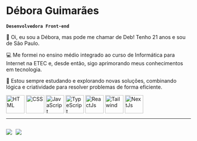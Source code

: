 # Débora Guimarães

**`Desenvolvedora Front-end`**

👋 Oi, eu sou a Débora, mas pode me chamar de Deb! Tenho 21 anos e sou de São Paulo.

💻 Me formei no ensino médio integrado ao curso de Informática para Internet na ETEC e, desde então, sigo aprimorando meus conhecimentos em tecnologia.

🚀 Estou sempre estudando e explorando novas soluções, combinando lógica e criatividade para resolver problemas de forma eficiente.



<div>

<img alt="HTML" align="center" height="50px" width="50px" src="https://cdn.jsdelivr.net/gh/devicons/devicon@latest/icons/html5/html5-original.svg" />

<img alt="CSS" align="center" height="50px" width="50px" src="https://cdn.jsdelivr.net/gh/devicons/devicon@latest/icons/css3/css3-original.svg" />

<img alt="JavaScript" align="center" height="50px" width="50px" src="https://cdn.jsdelivr.net/gh/devicons/devicon@latest/icons/javascript/javascript-original.svg" />

<img alt="TypeScript" align="center" height="50px" width="50px" src="https://cdn.jsdelivr.net/gh/devicons/devicon@latest/icons/typescript/typescript-original.svg" />

<img alt="ReactJs" align="center" height="50px" width="50px" src="https://cdn.jsdelivr.net/gh/devicons/devicon@latest/icons/react/react-original.svg" />

<img alt="Tailwind" align="center" height="50px" width="50px" src="https://cdn.jsdelivr.net/gh/devicons/devicon@latest/icons/tailwindcss/tailwindcss-original.svg" />

<img alt="NextJs" align="center" height="50px" width="50px" src="https://cdn.jsdelivr.net/gh/devicons/devicon@latest/icons/nextjs/nextjs-original.svg" />
        
</div>

---------------------

<div style="display: flex; gap: 10px;">

<a href="www.linkedin.com/in/débora-guimarães-4ba0a4207" target="_blank"><img src="https://img.shields.io/badge/LinkedIn-0077B5?style=for-the-badge&logo=linkedin&logoColor=white"></a>

<a href="mailto:deb.guimaraes7@gmail.com" target="_blank"><img src="https://img.shields.io/badge/Gmail-D14836?style=for-the-badge&logo=gmail&logoColor=white"></a>

</div>
